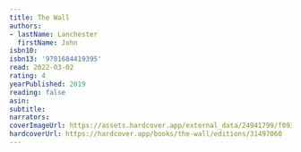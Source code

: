 ```yaml
---
title: The Wall
authors:
- lastName: Lanchester
  firstName: John
isbn10:
isbn13: '9781684419395'
read: 2022-03-02
rating: 4
yearPublished: 2019
reading: false
asin:
subtitle:
narrators:
coverImageUrl: https://assets.hardcover.app/external_data/24941799/f093c3b4a82ec2a581c11f2f20d831b6f0335d60.jpeg
hardcoverUrl: https://hardcover.app/books/the-wall/editions/31497060
---
```

